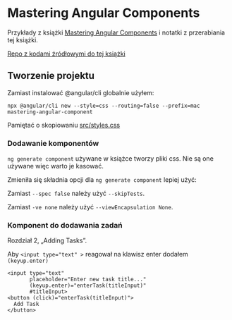 # Mastering Angular Components

Przykłady z książki [Mastering Angular Components](https://www.packtpub.com/web-development/mastering-angular-components-second-edition)
i notatki z przerabiania tej książki.

[Repo z kodami źródłowymi do tej książki](https://github.com/PacktPublishing/Mastering-Angular-Components-Second-Edition)

## Tworzenie projektu

Zamiast instalować @angular/cli globalnie użyłem:

```
npx @angular/cli new --style=css --routing=false --prefix=mac mastering-angular-component
```

Pamiętać o skopiowaniu [src/styles.css](https://raw.githubusercontent.com/PacktPublishing/Mastering-Angular-Components-Second-Edition/master/Chapter02/mastering-angular-components/src/styles.css)

### Dodawanie komponentów

`ng generate component` używane w książce tworzy pliki css. Nie są one używane więc warto je kasować.

Zmieniła się składnia opcji dla `ng generate component` lepiej użyć:

Zamiast `--spec false` należy użyć `--skipTests`.
 
Zamiast `-ve none` należy użyć `--viewEncapsulation None`.

 
### Komponent do dodawania zadań

Rozdział 2, „Adding Tasks”.

Aby `<input type="text" >` reagował na klawisz enter dodałem `(keyup.enter)`
 
```angular2html
<input type="text"
       placeholder="Enter new task title..."
       (keyup.enter)="enterTask(titleInput)"
       #titleInput>
<button (click)="enterTask(titleInput)">
  Add Task
</button>
```
